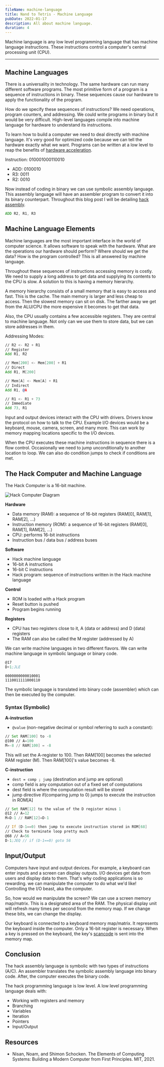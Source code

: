 ```yaml
---
fileName: machine-language
title: Nand to Tetris - Machine Language
pubDate: 2022-01-17
description: All about machine language.
duration: 4
---
```


Machine language is any low level programming language that has machine language instructions. These instructions control a computer's central processing unit (CPU).

---

## Machine Languages

There is a universality in technology. The same hardware can run many different software programs. The most primitive form of a program is a sequence of instructions in binary. These sequences cause our hardware to apply the functionality of the program.

How do we specify these sequences of instructions? We need operations, program counters, and addressing. We could write programs in binary but it would be very difficult. High-level languages compile into machine language for hardware to understand its instructions.

To learn how to build a computer we need to deal directly with machine language. It's very good for optimized code because we can tell the hardware exactly what we want. Programs can be written at a low level to reap the benefits of [hardware acceleration](https://en.wikipedia.org/wiki/Hardware_acceleration).

Instruction: 010001000110010

- ADD: 0100010
- R3: 0011
- R2: 0010

Now instead of coding in binary we can use symbolic assembly language. This assembly language will have an assembler program to convert it into its binary counterpart. Throughout this blog post I will be detailing [hack assembly](<https://en.wikipedia.org/wiki/Hack_computer#Instruction_set_architecture_(ISA)_and_machine_language>).

```asm
ADD R2, R1, R3
```

## Machine Language Elements

Machine languages are the most important interface in the world of computer science. It allows software to speak with the hardware. What are the operations our hardware should perform? Where should we get the data? How is the program controlled? This is all answered by machine language.

Throughout these sequences of instructions accessing memory is costly. We need to supply a long address to get data and supplying its contents to the CPU is slow. A solution to this is having a memory hierarchy.

A memory hierarchy consists of a small memory that is easy to access and fast. This is the cache. The main memory is larger and less cheap to access. Then the slowest memory can sit on disk. The farther away we get from the ALU/CPU the more expensive it becomes to get that data.

Also, the CPU usually contains a few accessible registers. They are central to machine language. Not only can we use them to store data, but we can store addresses in them.

Addressing Modes:

```asm
// R2 <- R2 + R1
// Register
Add R1, R2
```

```asm
// Mem[200] <- Mem[200] + R1
// Direct
Add R1, M[200]
```

```asm
// Mem[A] <- Mem[A] + R1
// Indirect
Add R1, @A
```

```asm
// R1 <- R1 + 73
// Immediate
Add 73, R1
```

Input and output devices interact with the CPU with drivers. Drivers know the protocol on how to talk to the CPU. Example I/O devices would be a keyboard, mouse, camera, screen, and many more. This can work by memory mapping locations specific to the I/O devices.

When the CPU executes these machine instructions in sequence there is a flow control. Occasionally we need to jump unconditionally to another location to loop. We can also do condition jumps to check if conditions are met.

## The Hack Computer and Machine Language

The Hack Computer is a 16-bit machine.

![Hack Computer Diagram](../../../public/blog/nand-tetris/Hack_Diagram.png)

**Hardware**

- Data memory (RAM): a sequence of 16-bit registers (RAM[0], RAM[1], RAM[2], ...)
- Instruction memory (ROM): a sequence of 16-bit registers (RAM[0], RAM[1], RAM[2], ...)
- CPU: performs 16-bit instructions
- Instruction bus / data bus / address buses

**Software**

- Hack machine language
- 16-bit A instructions
- 16-bit C instructions
- Hack program: sequence of instructions written in the Hack machine language

**Control**

- ROM is loaded with a Hack program
- Reset button is pushed
- Program begins running

**Registers**

- CPU has two registers close to it, A (data or address) and D (data) registers
- The RAM can also be called the M register (addressed by A)

We can write machine languages in two different flavors. We can write machine language in symbolic language or binary code.

```asm
@17
D+1;JLE
```

```
0000000000010001
1110011111000110
```

The symbolic language is translated into binary code (assembler) which can then be executed by the computer.

### Syntax (Symbolic)

**A-instruction**

- `@value` (non-negative decimal or symbol referring to such a constant):

```asm
// Set RAM[100] to -8
@100 // A=100
M=-8 // RAM[100] = -8
```

This will set the A-register to 100. Then RAM[100] becomes the selected RAM register (M). Then RAM[100]'s value becomes -8.

**C-instruction**

- `dest = comp ; jump` (destination and jump are optional)
- comp field is any computation out of a fixed set of computations
- dest field is where the computation result will be stored
- jump directive if(comparing jump to 0) jumps to execute the instruction in ROM[A]

```asm
// Set RAM[12] to the value of the D register minus 1
@12 // A=12
M=D-1 // RAM[12]=D-1
```

```asm
// If (D-1==0) then jump to execute instruction stored in ROM[68]
// Check to terminate loop pretty much
@68 // A=56
D-1;JEQ // if (D-1==0) goto 56
```

## Input/Output

Computers have input and output devices. For example, a keyboard can enter inputs and a screen can display outputs. I/O devices get data from users and display data to them. That's why coding applications is so rewarding. we can manipulate the computer to do what we'd like! Controlling the I/O beast, aka the computer.

So, how would we manipulate the screen? We can use a screen memory map/matrix. This is a designated area of the RAM. The physical display unit will refresh many times per second from the memory map. If we change these bits, we can change the display.

Our keyboard is connected to a keyboard memory map/matrix. It represents the keyboard inside the computer. Only a 16-bit register is necessary. When a key is pressed on the keyboard, the key's [scancode](https://en.wikipedia.org/wiki/Scancode) is sent into the memory map.

## Conclusion

The hack assembly language is symbolic with two types of instructions (A/C). An assembler translates the symbolic assembly language into binary code. After, the computer executes the binary code.

The hack programming language is low level. A low level programming language deals with:

- Working with registers and memory
- Branching
- Variables
- Iteration
- Pointers
- Input/Output

## Resources

- Nisan, Noam, and Shimon Schocken. The Elements of Computing Systems: Building a Modern Computer from First Principles. MIT, 2021.
